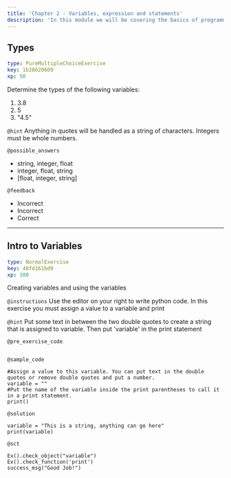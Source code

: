 ```yaml
---
title: 'Chapter 2 - Variables, expression and statements'
description: 'In this module we will be covering the basics of programming languages. With a large focus on values, types, variables and operators. We will also cover the computer uses order of operations to make sense of the code.'
---
```


## Types

```yaml
type: PureMultipleChoiceExercise
key: 1b28620609
xp: 50
```

Determine the types of the following variables:
1. 3.8
2. 5
3. "4.5"

`@hint`
Anything in quotes will be handled as a string of characters. Integers must be whole numbers.

`@possible_answers`
- string, integer, float
- integer, float, string
- [float, integer, string]

`@feedback`
- Incorrect
- Incorrect
- Correct

---

## Intro to Variables

```yaml
type: NormalExercise
key: 48fd161bd9
xp: 100
```

Creating variables and using the variables

`@instructions`
Use the editor on your right to write python code. 
In this exercise you must assign a value to a variable and print

`@hint`
Put some text in between the two double quotes to create a string that is assigned to variable. 
Then put 'variable' in the print statement

`@pre_exercise_code`
```{python}

```

`@sample_code`
```{python}
#Assign a value to this variable. You can put text in the double quotes or remove double quotes and put a number.
variable = ""
#Put the name of the variable inside the print parentheses to call it in a print statement.
print()
```

`@solution`
```{python}
variable = "This is a string, anything can go here"
print(variable)
```

`@sct`
```{python}
Ex().check_object("variable")
Ex().check_function('print')
success_msg("Good Job!")
```

